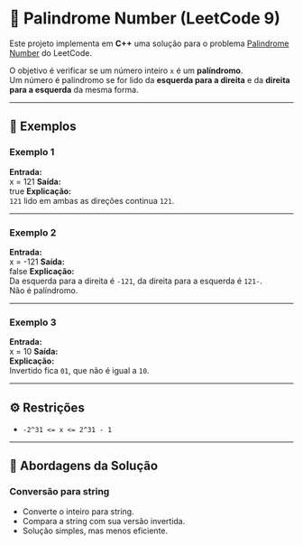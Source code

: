# 🔢 Palindrome Number (LeetCode 9)

Este projeto implementa em **C++** uma solução para o problema [Palindrome Number](https://leetcode.com/problems/palindrome-number/) do LeetCode.  

O objetivo é verificar se um número inteiro `x` é um **palíndromo**.  
Um número é palíndromo se for lido da **esquerda para a direita** e da **direita para a esquerda** da mesma forma.  

---

## 📌 Exemplos

### Exemplo 1
**Entrada:**  
x = 121
**Saída:**  
true
**Explicação:**  
`121` lido em ambas as direções continua `121`.  

---

### Exemplo 2
**Entrada:**  
x = -121
**Saída:**  
false
**Explicação:**  
Da esquerda para a direita é `-121`, da direita para a esquerda é `121-`.  
Não é palíndromo.  

---

### Exemplo 3
**Entrada:**  
x = 10
**Saída:**  
**Explicação:**  
Invertido fica `01`, que não é igual a `10`.  

---

## ⚙️ Restrições

- `-2^31 <= x <= 2^31 - 1`  

---

## 🚀 Abordagens da Solução

### Conversão para string
- Converte o inteiro para string.  
- Compara a string com sua versão invertida.  
- Solução simples, mas menos eficiente.  




